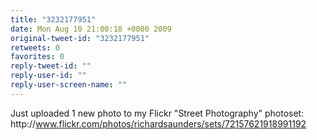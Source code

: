 ```yaml
---
title: "3232177951"
date: Mon Aug 10 21:00:18 +0000 2009
original-tweet-id: "3232177951"
retweets: 0
favorites: 0
reply-tweet-id: ""
reply-user-id: ""
reply-user-screen-name: ""
---
```

Just uploaded 1 new photo to my Flickr "Street Photography" photoset: http://<a href="https://www.flickr.com/photos/richardsaunders/sets/72157621918991192">www.flickr.com/photos/richardsaunders/sets/72157621918991192</a>
